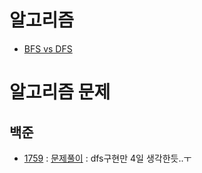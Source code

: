 # 알고리즘
- [BFS vs DFS](https://github.com/uniye/algorithm_theory/blob/main/BFS_DFS/BFS%20vs%20DFS%20.md)

# 알고리즘 문제
## 백준
- [1759](https://www.acmicpc.net/problem/1759) : [문제풀이](https://github.com/uniye/Algorithm_code/blob/main/7week/1759.cpp) : dfs구현만 4일 생각한듯..ㅜ
